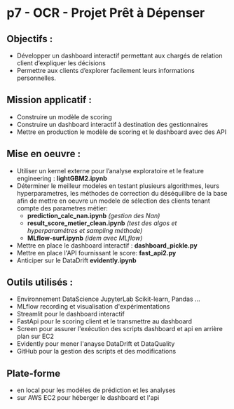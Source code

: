 # p7 - OCR - Projet Prêt à Dépenser

## Objectifs : 
- Développer un dashboard interactif permettant aux chargés de relation client d’expliquer les décisions
- Permettre aux clients d’explorer facilement leurs informations personnelles.

## Mission applicatif : 
- Construire un modèle de scoring
- Construire un dashboard interactif à destination des gestionnaires 
- Mettre en production le modèle de scoring et le dashboard avec des API

## Mise en oeuvre  : 
- Utiliser un kernel externe pour l’analyse exploratoire et le feature engineering : **lightGBM2.ipynb**
- Déterminer le meilleur modeles en testant plusieurs algorithmes, leurs hyperparametres, les méthodes de correction du déséquilibre de la base afin de mettre en oeuvre un modele de sélection des clients tenant compte des parametres métier: 
    - **prediction_calc_nan.ipynb**                           _(gestion des Nan)_
    - **result_score_metier_clean.ipynb**                     _(test des algos et hyperparamétres et sampling méthode)_
    - **MLflow-surf.ipynb**                                   _(idem avec MLflow)_
- Mettre en place le dashboard interactif : **dashboard_pickle.py**    
- Mettre en place l'API fournissant le score: **fast_api2.py**   
- Anticiper sur le DataDrift  **evidently.ipynb**     

## Outils utilisés :
- Environnement DataScience JupyterLab Scikit-learn, Pandas ...
- MLflow recording et visualisation d'expérimentations
- Streamlit pour le dashboard interactif 
- FastApi pour le scoring client et le transmettre au dashboard
- Screen pour assurer l'exécution des scripts dashboard et api en arrière plan sur EC2
- Evidently pour mener l'anayse DataDrift et DataQuality
- GitHub pour la gestion des scripts et des modifications

## Plate-forme
- en local pour les modéles de prédiction et les analyses 
- sur AWS EC2 pour héberger le dashboard et l'api

 
